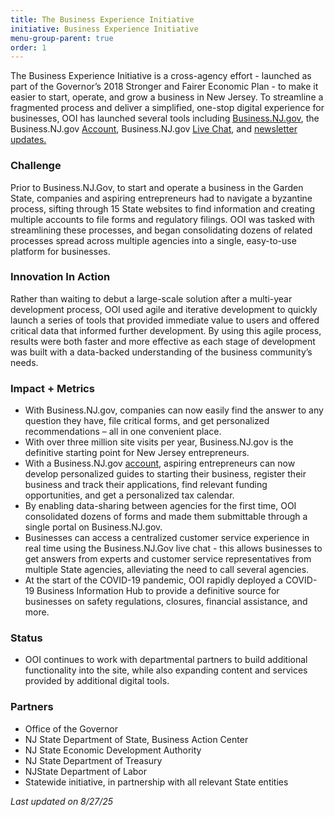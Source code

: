 ```yaml
---
title: The Business Experience Initiative
initiative: Business Experience Initiative
menu-group-parent: true
order: 1
---
```


The Business Experience Initiative is a cross-agency effort \- launched as part of the Governor’s 2018 Stronger and Fairer Economic Plan \- to make it easier to start, operate, and grow a business in New Jersey. To streamline a fragmented process and deliver a simplified, one-stop digital experience for businesses, OOI has launched several tools including [Business.NJ.gov](https://business.nj.gov/), the Business.NJ.gov [Account](https://navigator.business.nj.gov/), Business.NJ.gov [Live Chat](https://business.nj.gov/), and [newsletter updates.](https://business.nj.gov/recent)

### Challenge

Prior to Business.NJ.Gov, to start and operate a business in the Garden State, companies and aspiring entrepreneurs had to navigate a byzantine process, sifting through 15 State websites to find information and creating multiple accounts to file forms and regulatory filings. OOI was tasked with streamlining these processes, and began consolidating dozens of related processes spread across multiple agencies into a single, easy-to-use platform for businesses.

### Innovation In Action

Rather than waiting to debut a large-scale solution after a multi-year development process, OOI used agile and iterative development to quickly launch a series of tools that provided immediate value to users and offered critical data that informed further development. By using this agile process, results were both faster and more effective as each stage of development was built with a data-backed understanding of the business community’s needs.

### Impact \+ Metrics

* With Business.NJ.gov, companies can now easily find the answer to any question they have, file critical forms, and get personalized recommendations – all in one convenient place.  
* With over three million site visits per year, Business.NJ.gov is the definitive starting point for New Jersey entrepreneurs.  
* With a Business.NJ.gov [account](https://navigator.business.nj.gov/), aspiring entrepreneurs can now develop personalized guides to starting their business, register their business and track their applications, find relevant funding opportunities, and get a personalized tax calendar.
* By enabling data-sharing between agencies for the first time, OOI consolidated dozens of forms and made them submittable through a single portal on Business.NJ.gov. 
* Businesses can access a centralized customer service experience in real time using the Business.NJ.Gov live chat \- this allows businesses to get answers from experts and customer service representatives from multiple State agencies, alleviating the need to call several agencies.  
* At the start of the COVID-19 pandemic, OOI rapidly deployed a COVID-19 Business Information Hub to provide a definitive source for businesses on safety regulations, closures, financial assistance, and more.

### Status

* OOI continues to work with departmental partners to build additional functionality into the site, while also expanding content and services provided by additional digital tools.

### Partners

* Office of the Governor  
* NJ State Department of State, Business Action Center  
* NJ State Economic Development Authority  
* NJ State Department of Treasury  
* NJState Department of Labor  
* Statewide initiative, in partnership with all relevant State entities

*Last updated on 8/27/25*
